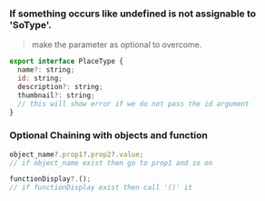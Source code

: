### If something occurs like undefined is not assignable to 'SoType'.

> make the parameter as optional to overcome.

```js
export interface PlaceType {
  name?: string;
  id: string;
  description?: string;
  thumbnail?: string;
  // this will show error if we do not pass the id argument
}
```

### Optional Chaining with objects and function

```js
object_name?.prop1?.prop2?.value;
// if object_name exist then go to prop1 and so on
```

```js
functionDisplay?.();
// if functionDisplay exist then call '()' it
```
